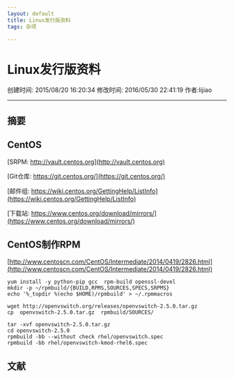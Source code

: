 ```yaml
---
layout: default
title: Linux发行版资料
tags: 杂项

---
```


# Linux发行版资料
创建时间: 2015/08/20 16:20:34  修改时间: 2016/05/30 22:41:19 作者:lijiao

----

## 摘要

## CentOS

[SRPM: http://vault.centos.org](http://vault.centos.org)

[Git仓库: https://git.centos.org/](https://git.centos.org/)

[邮件组: https://wiki.centos.org/GettingHelp/ListInfo](https://wiki.centos.org/GettingHelp/ListInfo)

[下载站: https://www.centos.org/download/mirrors/](https://www.centos.org/download/mirrors/)

## CentOS制作RPM

[http://www.centoscn.com/CentOS/Intermediate/2014/0419/2826.html](http://www.centoscn.com/CentOS/Intermediate/2014/0419/2826.html)

	yum install -y python-pip gcc  rpm-build openssl-devel
	mkdir -p ~/rpmbuild/{BUILD,RPMS,SOURCES,SPECS,SRPMS}
	echo '%_topdir %(echo $HOME)/rpmbuild' > ~/.rpmmacros

	wget http://openvswitch.org/releases/openvswitch-2.5.0.tar.gz
	cp  openvswitch-2.5.0.tar.gz  rpmbuild/SOURCES/

	tar -xvf openvswitch-2.5.0.tar.gz
	cd openvswitch-2.5.0
	rpmbuild -bb --without check rhel/openvswitch.spec
	rpmbuild -bb rhel/openvswitch-kmod-rhel6.spec

## 文献
